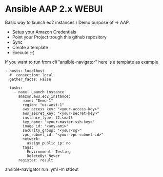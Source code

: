 # Ansible AAP 2.x WEBUI

Basic way to launch ec2 instances / Demo purpose of -> AAP.
- Setup your Amazon Credentials
- Point your Project trough this github repository
- Sync
- Create a template
- Execute ;-)

If you want to run from cli "ansible-navigator" here is a template as example

```
- hosts: localhost
  #  connection: local
  gather_facts: False

  tasks:
    - name: Launch instance
      amazon.aws.ec2_instance:
        name: "Demo-1"
        region: "us-west-1"
        aws_access_key: "<your-access-key>"
        aws_secret_key: "<your-secret-key>"
        instance_type: t2.small
        key_name: "<your-master-ssh-key>"
        image_id: "<any-ami>"
        security_group: "<your-sg>"
        vpc_subnet_id: "<your-vpc-subnet-id>"
        network:
          assign_public_ip: no
        tags:
          Environment: Testing
          DeleteBy: Never
      register: result  
```

ansible-navigator run <your-playbook-here>.yml -m stdout